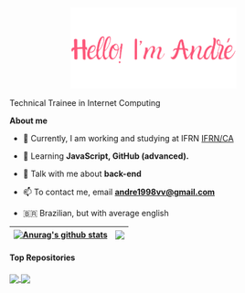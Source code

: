 <p align="center"><a href="https://anuraghazra.github.io"><img width="290px" alt="Hello! I'm André" src="gh-readme-header.png" /></a></p>

Technical Trainee in Internet Computing

**About me**

- 🔭 Currently, I am working and studying at IFRN [IFRN/CA](https://github.com/Andremdrs77/Estudos-IF)

- 🌱 Learning **JavaScript, GitHub (advanced).**

- 💬 Talk with me about **back-end**

- 📫 To contact me, email **andre1998vv@gmail.com**

- 🇧🇷 Brazilian, but with average english

| <a href="https://github.com/Andremdrs77/github-readme-stats"><img align="center" src="https://github-readme-stats.vercel.app/api?username=Andremdrs77&show_icons=true&include_all_commits=true&theme=github_dark&hide_border=true" alt="Anurag's github stats" /></a> | <a href="https://github.com/Andremdrs77/github-readme-stats"><img align="center" src="https://github-readme-stats.vercel.app/api/top-langs/?username=Andremdrs77&layout=compact&theme=github_dark&hide_border=true" /></a> |
| ------------- | ------------- |

#### Top Repositories


<a href="https://github.com/Andremdrs77/Projeto-Eventos-DesignWeb">
  <img align="center" src="https://github-readme-stats.vercel.app/api/pin/?username=Andremdrs77&repo=Projeto-Eventos-DesignWeb&theme=github_dark" />
</a>
<a href="https://github.com/Andremdrs77/Cadastro-de-Farmacia">
  <img align="center" src="https://github-readme-stats.vercel.app/api/pin/?username=Andremdrs77&repo=Cadastro-de-Farmacia&theme=github_dark" />
</a>


